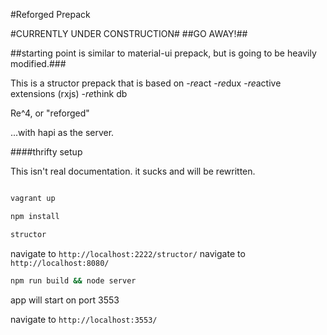 #Reforged Prepack

#CURRENTLY UNDER CONSTRUCTION#
##GO AWAY!##

##starting point is similar to material-ui prepack, but is going to be heavily modified.###

This is a structor prepack that is based on
-*re*act
-*re*dux
-*re*active extensions (rxjs)
-*re*think db

Re^4, or "reforged"

...with hapi as the server.

####thrifty setup

This isn't real documentation. it sucks and will be rewritten.

```sh

vagrant up

npm install

structor

```

navigate to `http://localhost:2222/structor/`
navigate to `http://localhost:8080/`


```sh
npm run build && node server

```

app will start on port 3553

navigate to `http://localhost:3553/`
